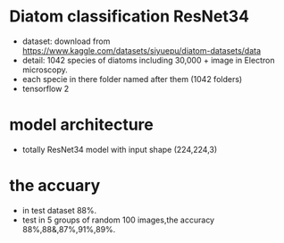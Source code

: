 # Diatom classification ResNet34
- dataset: download from https://www.kaggle.com/datasets/siyuepu/diatom-datasets/data
- detail: 1042 species of diatoms including 30,000 + image in Electron microscopy.
- each specie in there folder named after them (1042 folders)
- tensorflow 2
# model architecture
- totally ResNet34 model with input shape (224,224,3)
# the accuary
- in test dataset 88%.
-  test in 5 groups of random 100 images,the accuracy 88%,88&,87%,91%,89%.
 
